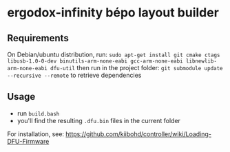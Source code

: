 # ergodox-infinity bépo layout builder

## Requirements

On Debian/ubuntu distribution, run: `sudo apt-get install git cmake ctags libusb-1.0-0-dev binutils-arm-none-eabi gcc-arm-none-eabi libnewlib-arm-none-eabi dfu-util`
then
run in the project folder: `git submodule update --recursive --remote` to retrieve dependencies

## Usage

- run `build.bash`
- you'll find the resulting `.dfu.bin` files in the current folder

For installation, see: https://github.com/kiibohd/controller/wiki/Loading-DFU-Firmware